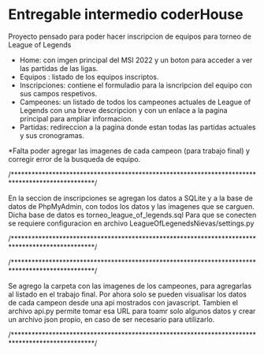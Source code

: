 # Entregable intermedio coderHouse

Proyecto pensado para poder hacer inscripcion de equipos para torneo de League of Legends

- Home: con imgen principal del MSI 2022 y un boton para acceder a ver las partidas de las ligas.
- Equipos : listado de los equipos inscriptos.
- Inscripciones: contiene el formuladio para la isncripcion del equipo con sus campos respetivos.
- Campeones: un listado de todos los campeones actuales de League of Legends con una breve descripcion y con un enlace a la pagina principal para ampliar informacion.
- Partidas: redireccion a la pagina donde estan todas las partidas actuales y sus cronogramas.

*Falta poder agregar las imagenes de cada campeon (para trabajo final) y corregir error de la busqueda de equipo.

/************************************************************************************************/

En la seccion de inscripciones se agregan los datos a SQLite y a la base de datos de PhpMyAdmin, con todos los datos y las imagenes que se carguen. Dicha base de datos es torneo_league_of_legends.sql 
Para que se conecten se requiere configuracion en archivo LeagueOfLegenedsNievas/settings.py

/************************************************************************************************/

/************************************************************************************************/

Se agrego la carpeta con las imagenes de los campeones, para agregarlas al listado en el trabajo final.
Por ahora solo se pueden visualisar los datos de cada campeon desde una api mostrados con javascript. Tambien el archivo api.py permite tomar esa URL para toamr solo algunos datos y crear un archivo json propio, en caso de ser necesario para utilizarlo.

/************************************************************************************************/